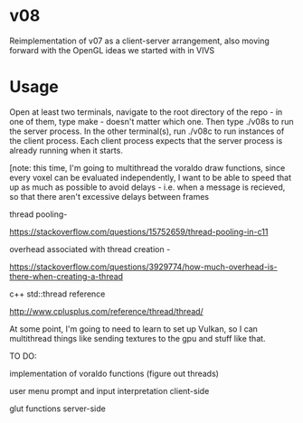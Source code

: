 # v08
Reimplementation of v07 as a client-server arrangement, also moving forward with the OpenGL ideas we started with in VIVS


# Usage

Open at least two terminals, navigate to the root directory of the repo - in one of them, type make - doesn't matter which one. Then type ./v08s to run the server process. In the other terminal(s), run ./v08c to run instances of the client process. Each client process expects that the server process is already running when it starts.



[note: this time, I'm going to multithread the voraldo draw functions, since every voxel can be evaluated independently, I want to be able to speed that up as much as possible to avoid delays - i.e. when a message is recieved, so that there aren't excessive delays between frames

thread pooling-

https://stackoverflow.com/questions/15752659/thread-pooling-in-c11

overhead associated with thread creation - 

https://stackoverflow.com/questions/3929774/how-much-overhead-is-there-when-creating-a-thread

c++ std::thread reference

http://www.cplusplus.com/reference/thread/thread/


At some point, I'm going to need to learn to set up Vulkan, so I can multithread things like sending textures to the gpu and stuff like that.




TO DO:

  implementation of voraldo functions (figure out threads)
  
  user menu prompt and input interpretation client-side
  
  glut functions server-side
